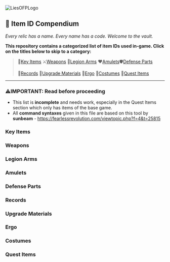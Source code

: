 ![LiesOFPLogo](https://www.liesofp.com/_next/image?url=https%3A%2F%2Fwww.datocms-assets.com%2F150395%2F1737984357-image-2-2.png&w=256&q=100)
## 🧭 Item ID Compendium
_Every relic has a name. Every name has a code. Welcome to the vault._

**This repository contains a categorized list of item IDs used in-game. Click on the titles below to skip to a category:**
> 🔑[Key Items](#key-items) ⚔️[Weapons](#weapons) 🦾[Legion Arms](#legion-arms) ♥️[Amulets](#amulets)🛡️[Defense Parts](#defense-parts)
>
> 📀[Records](#records) 🌙[Upgrade Materials](#upgrade-materials) 💎[Ergo](#ergo) 🧥[Costumes](#costumes) 📜[Quest Items](#quest-items)
---

### ⚠️IMPORTANT: Read before proceeding
- This list is **incomplete** and needs work, especially in the Quest Items section which only has items of the base game.
- All **command syntaxes** given in this file are based on this tool by **sunbeam** - https://fearlessrevolution.com/viewtopic.php?f=4&t=25815

### Key Items
### Weapons
### Legion Arms
### Amulets
### Defense Parts
### Records
### Upgrade Materials
### Ergo
### Costumes
### Quest Items
